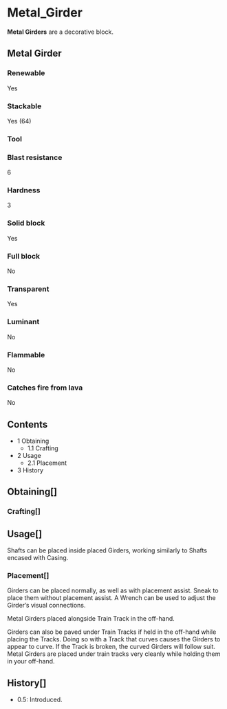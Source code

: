 # Metal_Girder

**Metal Girders** are a decorative block.

## Metal Girder

### Renewable

Yes

### Stackable

Yes (64)

### Tool

### Blast resistance

6

### Hardness

3

### Solid block

Yes

### Full block

No

### Transparent

Yes

### Luminant

No

### Flammable

No

### Catches fire from lava

No

## Contents

- 1 Obtaining
    - 1.1 Crafting
- 2 Usage
    - 2.1 Placement
- 3 History

## Obtaining[]

### Crafting[]

## Usage[]

Shafts can be placed inside placed Girders, working similarly to Shafts encased with Casing.

### Placement[]

Girders can be placed normally, as well as with placement assist. Sneak to place them without placement assist. A Wrench can be used to adjust the Girder’s visual connections.

Metal Girders placed alongside Train Track in the off-hand.

Girders can also be paved under Train Tracks if held in the off-hand while placing the Tracks. Doing so with a Track that curves causes the Girders to appear to curve. If the Track is broken, the curved Girders will follow suit. Metal Girders are placed under train tracks very cleanly while holding them in your off-hand.

## History[]

- 0.5: Introduced.